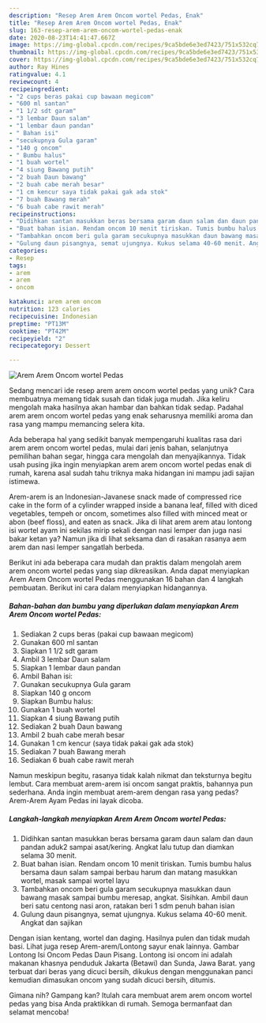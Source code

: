 ```yaml
---
description: "Resep Arem Arem Oncom wortel Pedas, Enak"
title: "Resep Arem Arem Oncom wortel Pedas, Enak"
slug: 163-resep-arem-arem-oncom-wortel-pedas-enak
date: 2020-08-23T14:41:47.667Z
image: https://img-global.cpcdn.com/recipes/9ca5bde6e3ed7423/751x532cq70/arem-arem-oncom-wortel-pedas-foto-resep-utama.jpg
thumbnail: https://img-global.cpcdn.com/recipes/9ca5bde6e3ed7423/751x532cq70/arem-arem-oncom-wortel-pedas-foto-resep-utama.jpg
cover: https://img-global.cpcdn.com/recipes/9ca5bde6e3ed7423/751x532cq70/arem-arem-oncom-wortel-pedas-foto-resep-utama.jpg
author: Ray Hines
ratingvalue: 4.1
reviewcount: 4
recipeingredient:
- "2 cups beras pakai cup bawaan megicom"
- "600 ml santan"
- "1 1/2 sdt garam"
- "3 lembar Daun salam"
- "1 lembar daun pandan"
- " Bahan isi"
- "secukupnya Gula garam"
- "140 g oncom"
- " Bumbu halus"
- "1 buah wortel"
- "4 siung Bawang putih"
- "2 buah Daun bawang"
- "2 buah cabe merah besar"
- "1 cm kencur saya tidak pakai gak ada stok"
- "7 buah Bawang merah"
- "6 buah cabe rawit merah"
recipeinstructions:
- "Didihkan santan masukkan beras bersama garam daun salam dan daun pandan aduk2 sampai asat/kering. Angkat lalu tutup dan diamkan selama 30 menit."
- "Buat bahan isian. Rendam oncom 10 menit tiriskan. Tumis bumbu halus bersama daun salam sampai berbau harum dan matang masukkan wortel, masak sampai wortel layu"
- "Tambahkan oncom beri gula garam secukupnya masukkan daun bawang masak sampai bumbu meresap, angkat. Sisihkan. Ambil daun beri satu centong nasi aron, ratakan beri 1 sdm penuh bahan isian"
- "Gulung daun pisangnya, semat ujungnya. Kukus selama 40-60 menit. Angkat dan sajikan"
categories:
- Resep
tags:
- arem
- arem
- oncom

katakunci: arem arem oncom 
nutrition: 123 calories
recipecuisine: Indonesian
preptime: "PT13M"
cooktime: "PT42M"
recipeyield: "2"
recipecategory: Dessert

---
```



![Arem Arem Oncom wortel Pedas](https://img-global.cpcdn.com/recipes/9ca5bde6e3ed7423/751x532cq70/arem-arem-oncom-wortel-pedas-foto-resep-utama.jpg)

Sedang mencari ide resep arem arem oncom wortel pedas yang unik? Cara membuatnya memang tidak susah dan tidak juga mudah. Jika keliru mengolah maka hasilnya akan hambar dan bahkan tidak sedap. Padahal arem arem oncom wortel pedas yang enak seharusnya memiliki aroma dan rasa yang mampu memancing selera kita.

Ada beberapa hal yang sedikit banyak mempengaruhi kualitas rasa dari arem arem oncom wortel pedas, mulai dari jenis bahan, selanjutnya pemilihan bahan segar, hingga cara mengolah dan menyajikannya. Tidak usah pusing jika ingin menyiapkan arem arem oncom wortel pedas enak di rumah, karena asal sudah tahu triknya maka hidangan ini mampu jadi sajian istimewa.

Arem-arem is an Indonesian-Javanese snack made of compressed rice cake in the form of a cylinder wrapped inside a banana leaf, filled with diced vegetables, tempeh or oncom, sometimes also filled with minced meat or abon (beef floss), and eaten as snack. Jika di lihat arem arem atau lontong isi wortel ayam ini sekilas mirip sekali dengan nasi lemper dan juga nasi bakar ketan ya? Namun jika di lihat seksama dan di rasakan rasanya aem arem dan nasi lemper sangatlah berbeda.


Berikut ini ada beberapa cara mudah dan praktis dalam mengolah arem arem oncom wortel pedas yang siap dikreasikan. Anda dapat menyiapkan Arem Arem Oncom wortel Pedas menggunakan 16 bahan dan 4 langkah pembuatan. Berikut ini cara dalam menyiapkan hidangannya.

<!--inarticleads1-->

##### Bahan-bahan dan bumbu yang diperlukan dalam menyiapkan Arem Arem Oncom wortel Pedas:

1. Sediakan 2 cups beras (pakai cup bawaan megicom)
1. Gunakan 600 ml santan
1. Siapkan 1 1/2 sdt garam
1. Ambil 3 lembar Daun salam
1. Siapkan 1 lembar daun pandan
1. Ambil  Bahan isi:
1. Gunakan secukupnya Gula garam
1. Siapkan 140 g oncom
1. Siapkan  Bumbu halus:
1. Gunakan 1 buah wortel
1. Siapkan 4 siung Bawang putih
1. Sediakan 2 buah Daun bawang
1. Ambil 2 buah cabe merah besar
1. Gunakan 1 cm kencur (saya tidak pakai gak ada stok)
1. Sediakan 7 buah Bawang merah
1. Sediakan 6 buah cabe rawit merah


Namun meskipun begitu, rasanya tidak kalah nikmat dan teksturnya begitu lembut. Cara membuat arem-arem isi oncom sangat praktis, bahannya pun sederhana. Anda ingin membuat arem-arem dengan rasa yang pedas? Arem-Arem Ayam Pedas ini layak dicoba. 

<!--inarticleads2-->

##### Langkah-langkah menyiapkan Arem Arem Oncom wortel Pedas:

1. Didihkan santan masukkan beras bersama garam daun salam dan daun pandan aduk2 sampai asat/kering. Angkat lalu tutup dan diamkan selama 30 menit.
1. Buat bahan isian. Rendam oncom 10 menit tiriskan. Tumis bumbu halus bersama daun salam sampai berbau harum dan matang masukkan wortel, masak sampai wortel layu
1. Tambahkan oncom beri gula garam secukupnya masukkan daun bawang masak sampai bumbu meresap, angkat. Sisihkan. Ambil daun beri satu centong nasi aron, ratakan beri 1 sdm penuh bahan isian
1. Gulung daun pisangnya, semat ujungnya. Kukus selama 40-60 menit. Angkat dan sajikan


Dengan isian kentang, wortel dan daging. Hasilnya pulen dan tidak mudah basi. Lihat juga resep Arem-arem/Lontong sayur enak lainnya. Gambar Lontong Isi Oncom Pedas Daun Pisang. Lontong isi oncom ini adalah makanan khasnya penduduk Jakarta (Betawi) dan Sunda, Jawa Barat. yang terbuat dari beras yang dicuci bersih, dikukus dengan menggunakan panci kemudian dimasukan oncom yang sudah dicuci bersih, ditumis. 

Gimana nih? Gampang kan? Itulah cara membuat arem arem oncom wortel pedas yang bisa Anda praktikkan di rumah. Semoga bermanfaat dan selamat mencoba!
